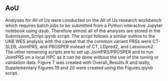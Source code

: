 ## AoU

Analyses for All of Us were conducted on the All of Us research workbench which requires batch jobs to be submitted from a Python interactive Jupyter notebook using dsub. Therefore almost all of the analyses are stored in the Submission_Script.ipynb script. The script follows a similar outline to the UKB WES analysis with the caveat that the common variant PRSs were CT-SLEB, JointPRS, and PROSPER instead of CT, LDpred2, and Lassosum2. The other remaining scripts are to set up JointPRS/PROSPER and to run JointPRS on a local HPC as it can be done without the use of the tuning or validation data. Figure 7 was created with Overall_Results.R and lastly, Supplementary Figures 19 and 20 were created using the Figures.ipynb script. 
